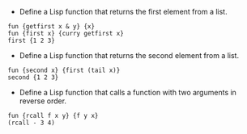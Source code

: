 * Define a Lisp function that returns the first element from a list.

```
fun {getfirst x & y} {x}
fun {first x} {curry getfirst x}
first {1 2 3}
```

* Define a Lisp function that returns the second element from a list.

```
fun {second x} {first (tail x)}
second {1 2 3}
```

* Define a Lisp function that calls a function with two arguments in reverse order.

```
fun {rcall f x y} {f y x}
(rcall - 3 4)
```